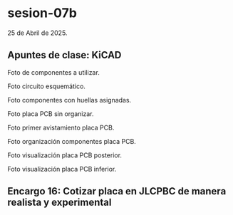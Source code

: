 # sesion-07b

25 de Abril de 2025.

## Apuntes  de clase: KiCAD

Foto de componentes a utilizar.


Foto circuito esquemático.


Foto componentes con huellas asignadas.


Foto placa PCB sin organizar.


Foto primer avistamiento placa PCB.


Foto organización componentes placa PCB.


Foto visualización placa PCB posterior.


Foto visualización placa PCB inferior.


## Encargo 16: Cotizar placa en JLCPBC de manera realista y experimental
